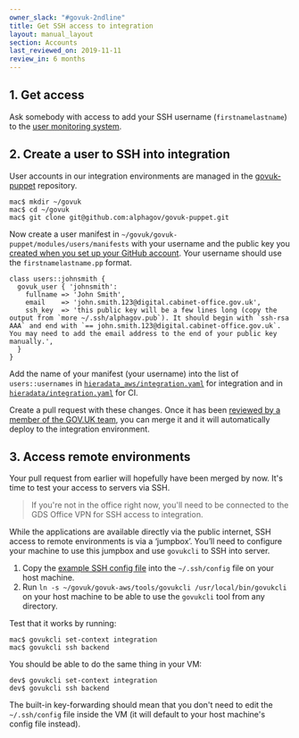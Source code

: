 ```yaml
---
owner_slack: "#govuk-2ndline"
title: Get SSH access to integration
layout: manual_layout
section: Accounts
last_reviewed_on: 2019-11-11
review_in: 6 months
---
```


## 1. Get access

Ask somebody with access to add your SSH username (`firstnamelastname`) to the [user monitoring system][user-reviewer].

[user-reviewer]: https://github.com/alphagov/govuk-user-reviewer

## 2. Create a user to SSH into integration

User accounts in our integration environments are managed in the [govuk-puppet][] repository.

    mac$ mkdir ~/govuk
    mac$ cd ~/govuk
    mac$ git clone git@github.com:alphagov/govuk-puppet.git

Now create a user manifest in `~/govuk/govuk-puppet/modules/users/manifests` with your username and the public key you [created when you set up your GitHub account](/manual/github-setup.html). Your username should use the `firstnamelastname.pp` format.

```
class users::johnsmith {
  govuk_user { 'johnsmith':
    fullname => 'John Smith',
    email    => 'john.smith.123@digital.cabinet-office.gov.uk',
    ssh_key  => 'this public key will be a few lines long (copy the output from `more ~/.ssh/alphagov.pub`). It should begin with `ssh-rsa AAA` and end with `== john.smith.123@digital.cabinet-office.gov.uk`. You may need to add the email address to the end of your public key manually.',
  }
}
```

Add the name of your manifest (your username) into the list of `users::usernames` in [`hieradata_aws/integration.yaml`][integration-aws-hiera] for integration and in [`hieradata/integration.yaml`][integration-hiera] for CI.

Create a pull request with these changes. Once it has been [reviewed by a member of the GOV.UK team][merging], you can merge it and it will automatically deploy to the integration environment.

[govuk-puppet]: https://github.com/alphagov/govuk-puppet
[integration-aws-hiera]: https://github.com/alphagov/govuk-puppet/blob/master/hieradata_aws/integration.yaml
[integration-hiera]: https://github.com/alphagov/govuk-puppet/blob/master/hieradata/integration.yaml
[merging]: /manual/merge-pr.html

## 3. Access remote environments

Your pull request from earlier will hopefully have been merged by now. It's time to test your access to servers via SSH.

> If you're not in the office right now, you'll need to be connected to the GDS Office VPN for SSH access to integration.

While the applications are available directly via the public internet, SSH access to remote environments is via a ‘jumpbox’. You’ll need to configure your machine to use this jumpbox and use `govukcli` to SSH into server.

1. Copy the [example SSH config file][ssh-config] into the `~/.ssh/config` file on your host machine.
1. Run `ln -s ~/govuk/govuk-aws/tools/govukcli /usr/local/bin/govukcli` on your host machine to be able to use the `govukcli` tool from any directory.

Test that it works by running:

    mac$ govukcli set-context integration
    mac$ govukcli ssh backend

You should be able to do the same thing in your VM:

    dev$ govukcli set-context integration
    dev$ govukcli ssh backend

The built-in key-forwarding should mean that you don't need to edit the `~/.ssh/config` file inside the VM (it will default to your host machine's config file instead).

[ssh-config]: https://github.com/alphagov/govuk-puppet/blob/master/development-vm/ssh_config
